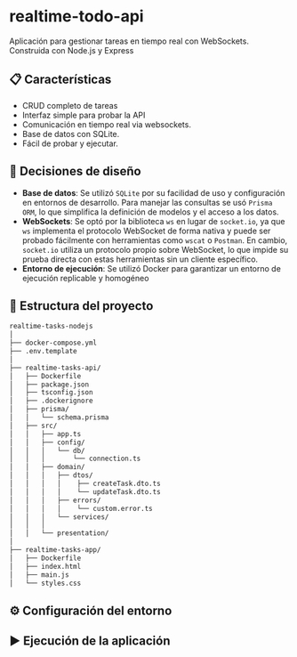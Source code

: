# realtime-todo-api

Aplicación para gestionar tareas en tiempo real con WebSockets. Construida con Node.js y Express

## 📋 Características
- CRUD completo de tareas
- Interfaz simple para probar la API
- Comunicación en tiempo real via websockets.
- Base de datos con SQLite.
- Fácil de probar y ejecutar.

## 🧠 Decisiones de diseño
- **Base de datos**: Se utilizó `SQLite` por su facilidad de uso y configuración en entornos de desarrollo. Para manejar las consultas se usó `Prisma ORM`, lo que simplifica la definición de modelos y el acceso a los datos.
- **WebSockets**: Se optó por la biblioteca `ws` en lugar de `socket.io`, ya que `ws` implementa el protocolo WebSocket de forma nativa y puede ser probado fácilmente con herramientas como `wscat` o `Postman`. En cambio, `socket.io` utiliza un protocolo propio sobre WebSocket, lo que impide su prueba directa con estas herramientas sin un cliente específico.
- **Entorno de ejecución**: Se utilizó Docker para garantizar un entorno de ejecución replicable y homogéneo

## 📁 Estructura del proyecto
```bash
realtime-tasks-nodejs
│
├── docker-compose.yml
├── .env.template
│
├── realtime-tasks-api/
│   ├── Dockerfile
│   ├── package.json  
│   ├── tsconfig.json
│   ├── .dockerignore 
│   ├── prisma/
│   │   └── schema.prisma
│   ├── src/
│   │   ├── app.ts 
│   │   ├── config/
│   │   │   └── db/  
│   │   │       └── connection.ts
│   │   ├── domain/  
│   │   │   ├── dtos/  
│   │   │   │    ├── createTask.dto.ts
│   │   │   │    └── updateTask.dto.ts
│   │   │   ├── errors/  
│   │   │   │    └── custom.error.ts
│   │   │   └── services/  
│   │   │       
│   │   └── presentation/        
│
├── realtime-tasks-app/
│   ├── Dockerfile
│   ├── index.html
│   ├── main.js
│   └── styles.css    
```

## ⚙️ Configuración del entorno

## ▶️ Ejecución de la aplicación
